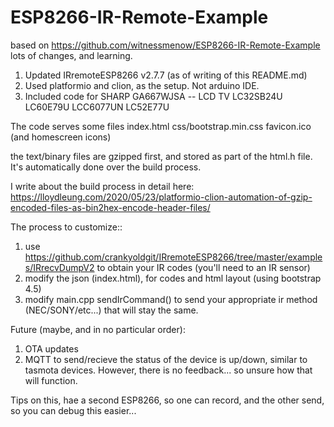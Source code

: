 # ESP8266-IR-Remote-Example
based on https://github.com/witnessmenow/ESP8266-IR-Remote-Example lots of changes, and learning.

1. Updated IRremoteESP8266 v2.7.7 (as of writing of this README.md)
1. Used platformio and clion, as the setup.  Not arduino IDE.
1. Included code for SHARP GA667WJSA -- LCD TV LC32SB24U LC60E79U LCC6077UN LC52E77U

The code serves some files
index.html
css/bootstrap.min.css
favicon.ico (and homescreen icons)

the text/binary files are gzipped first, and stored as part of the html.h file.  It's automatically done over the build process.

I write about the build process in detail here: https://lloydleung.com/2020/05/23/platformio-clion-automation-of-gzip-encoded-files-as-bin2hex-encode-header-files/


The process to customize::
1. use https://github.com/crankyoldgit/IRremoteESP8266/tree/master/examples/IRrecvDumpV2 to obtain your IR codes (you'll need to an IR sensor)
2. modify the json (index.html), for codes and html layout (using bootstrap 4.5)
3. modify main.cpp sendIrCommand() to send your appropriate ir method (NEC/SONY/etc...) that will stay the same.

Future (maybe, and in no particular order):
1. OTA updates
2. MQTT to send/recieve the status of the device is up/down, similar to tasmota devices.  However, there is no feedback... so unsure how that will function.

Tips on this, hae a second ESP8266, so one can record, and the other send, so you can debug this easier...
